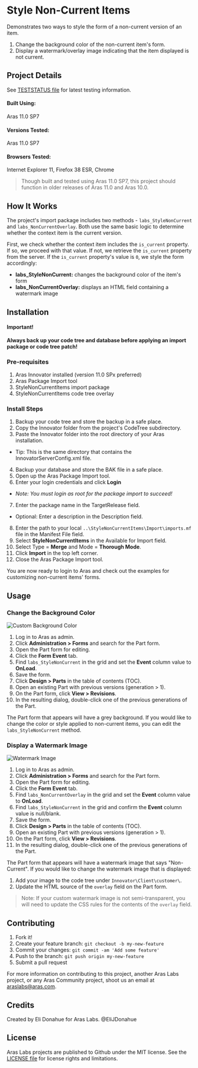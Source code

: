 # Style Non-Current Items

Demonstrates two ways to style the form of a non-current version of an item.

1. Change the background color of the non-current item's form.
2. Display a watermark/overlay image indicating that the item displayed is not current.

## Project Details

See [TESTSTATUS file](./TESTSTATUS.md) for latest testing information.

#### Built Using:
Aras 11.0 SP7

#### Versions Tested:
Aras 11.0 SP7

#### Browsers Tested:
Internet Explorer 11, Firefox 38 ESR, Chrome

> Though built and tested using Aras 11.0 SP7, this project should function in older releases of Aras 11.0 and Aras 10.0.

## How It Works

The project's import package includes two methods - `labs_StyleNonCurrent` and `labs_NonCurrentOverlay`. Both use the same basic logic to determine whether the context item is the current version.

First, we check whether the context item includes the `is_current` property. If so, we proceed with that value. If not, we retrieve the `is_current` property from the server. If the `is_current` property's value is `0`, we style the form accordingly:

- **labs_StyleNonCurrent:** changes the background color of the item's form
- **labs_NonCurrentOverlay:** displays an HTML field containing a watermark image

## Installation

#### Important!
**Always back up your code tree and database before applying an import package or code tree patch!**

### Pre-requisites

1. Aras Innovator installed (version 11.0 SPx preferred)
2. Aras Package Import tool
3. StyleNonCurrentItems import package
4. StyleNonCurrentItems code tree overlay

### Install Steps

1. Backup your code tree and store the backup in a safe place.
2. Copy the Innovator folder from the project's CodeTree subdirectory.
3. Paste the Innovator folder into the root directory of your Aras installation.
  * Tip: This is the same directory that contains the InnovatorServerConfig.xml file.
4. Backup your database and store the BAK file in a safe place.
5. Open up the Aras Package Import tool.
6. Enter your login credentials and click **Login**
  * _Note: You must login as root for the package import to succeed!_
7. Enter the package name in the TargetRelease field.
  * Optional: Enter a description in the Description field.
8. Enter the path to your local `..\StyleNonCurrentItems\Import\imports.mf` file in the Manifest File field.
9. Select **StyleNonCurrentItems** in the Available for Import field.
10. Select Type = **Merge** and Mode = **Thorough Mode**.
11. Click **Import** in the top left corner.
12. Close the Aras Package Import tool.

You are now ready to login to Aras and check out the examples for customizing non-current items' forms.

## Usage

### Change the Background Color

![Custom Background Color](./Screenshots/bg-color.gif)

1. Log in to Aras as admin.
2. Click **Administration > Forms** and search for the Part form.
3. Open the Part form for editing.
4. Click the **Form Event** tab.
5. Find `labs_StyleNonCurrent` in the grid and set the **Event** column value to **OnLoad**.
6. Save the form.
7. Click **Design > Parts** in the table of contents (TOC).
8. Open an existing Part with previous versions (generation > 1).
9. On the Part form, click **View > Revisions**.
10. In the resulting dialog, double-click one of the previous generations of the Part.

The Part form that appears will have a grey background. If you would like to change the color or style applied to non-current items, you can edit the `labs_StyleNonCurrent` method.

### Display a Watermark Image

![Watermark Image](./Screenshots/overlay.gif)

1. Log in to Aras as admin.
2. Click **Administration > Forms** and search for the Part form.
3. Open the Part form for editing.
4. Click the **Form Event** tab.
5. Find `labs_NonCurrentOverlay` in the grid and set the **Event** column value to **OnLoad**.
6. Find `labs_StyleNonCurrent` in the grid and confirm the **Event** column value is null/blank.
7. Save the form.
8. Click **Design > Parts** in the table of contents (TOC).
9. Open an existing Part with previous versions (generation > 1).
10. On the Part form, click **View > Revisions**.
11. In the resulting dialog, double-click one of the previous generations of the Part.

The Part form that appears will have a watermark image that says "Non-Current". If you would like to change the watermark image that is displayed:

1. Add your image to the code tree under `Innovator\Client\customer\`.
2. Update the HTML source of the `overlay` field on the Part form.

> Note: If your custom watermark image is not semi-transparent, you will need to update the CSS rules for the contents of the `overlay` field.

## Contributing

1. Fork it!
2. Create your feature branch: `git checkout -b my-new-feature`
3. Commit your changes: `git commit -am 'Add some feature'`
4. Push to the branch: `git push origin my-new-feature`
5. Submit a pull request

For more information on contributing to this project, another Aras Labs project, or any Aras Community project, shoot us an email at araslabs@aras.com.

## Credits

Created by Eli Donahue for Aras Labs. @EliJDonahue

## License

Aras Labs projects are published to Github under the MIT license. See the [LICENSE file](./LICENSE.md) for license rights and limitations.

